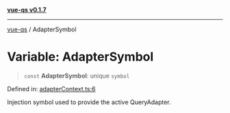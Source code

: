 [**vue-qs v0.1.7**](../README.md)

***

[vue-qs](../README.md) / AdapterSymbol

# Variable: AdapterSymbol

> `const` **AdapterSymbol**: unique `symbol`

Defined in: [adapterContext.ts:6](https://github.com/iamsomraj/vue-qs/blob/378080a2660a9e11e7a8aeeb6d49a010f9b64ee4/src/adapterContext.ts#L6)

Injection symbol used to provide the active QueryAdapter.
